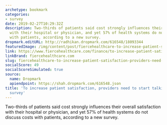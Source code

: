 ```yaml
---
archetype: bookmark
categories:
- survey
date: 2019-02-27T10:29:32Z
description: Two-thirds of patients said cost strongly influences their overall satisfaction
  with their hospital or physician, and yet 57% of health systems do not discuss costs
  with patients, according to a new survey.
dropmark.editURL: http://radhikan.dropmark.com/616548/18093344
featuredImage: /img/content/post/fiercehealthcare-to-increase-patient-satisfaction-providers-need-to-start-talking-about-costs-survey.jpg
link: https://www.fiercehealthcare.com/finance/to-increase-patient-satisfaction-providers-need-to-start-talking-about-costs-survey
linkBrand: fiercehealthcare.com
slug: fiercehealthcare-to-increase-patient-satisfaction-providers-need-to-start-talking-about-costs-survey
socialScore: 49
socialScoreSimulated: true
source:
  name: Dropmark
  apiendpoint: https://shah.dropmark.com/616548.json
title: 'To increase patient satisfaction, providers need to start talking about costs:
  survey'
---
```

Two-thirds of patients said cost strongly influences their overall satisfaction with their hospital or physician, and yet 57% of health systems do not discuss costs with patients, according to a new survey.
